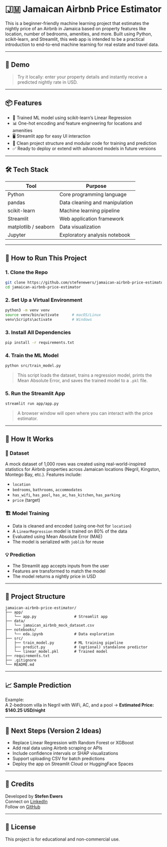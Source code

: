 # 🇯🇲 Jamaican Airbnb Price Estimator

This is a beginner-friendly machine learning project that estimates the nightly price of an Airbnb in Jamaica based on property features like location, number of bedrooms, amenities, and more. Built using Python, scikit-learn, and Streamlit, this web app is intended to be a practical introduction to end-to-end machine learning for real estate and travel data.

---

## 🚀 Demo

> Try it locally: enter your property details and instantly receive a predicted nightly rate in USD.

---

## 📦 Features

- 🧠 Trained ML model using scikit-learn’s Linear Regression
- 📊 One-hot encoding and feature engineering for locations and amenities
- 🖥️ Streamlit app for easy UI interaction
- 📁 Clean project structure and modular code for training and prediction
- ✅ Ready to deploy or extend with advanced models in future versions

---

## 🛠 Tech Stack

| Tool          | Purpose                         |
|---------------|----------------------------------|
| Python        | Core programming language       |
| pandas        | Data cleaning and manipulation  |
| scikit-learn  | Machine learning pipeline       |
| Streamlit     | Web application framework       |
| matplotlib / seaborn | Data visualization       |
| Jupyter       | Exploratory analysis notebook   |

---

## 🧪 How to Run This Project

### 1. Clone the Repo

```bash
git clone https://github.com/stefenewers/jamaican-airbnb-price-estimator.git
cd jamaican-airbnb-price-estimator
```

### 2. Set Up a Virtual Environment

```bash
python3 -m venv venv
source venv/bin/activate      # macOS/Linux
venv\Scripts\activate         # Windows
```

### 3. Install All Dependencies

```bash
pip install -r requirements.txt
```

### 4. Train the ML Model

```bash
python src/train_model.py
```

> This script loads the dataset, trains a regression model, prints the Mean Absolute Error, and saves the trained model to a `.pkl` file.

### 5. Run the Streamlit App

```bash
streamlit run app/app.py
```

> A browser window will open where you can interact with the price estimator.

---

## 🧠 How It Works

### 📂 Dataset
A mock dataset of 1,000 rows was created using real-world-inspired statistics for Airbnb properties across Jamaican locations (Negril, Kingston, Montego Bay, etc.). Features include:

- `location`
- `bedrooms`, `bathrooms`, `accommodates`
- `has_wifi`, `has_pool`, `has_ac`, `has_kitchen`, `has_parking`
- `price` (target)

### 🏗️ Model Training
- Data is cleaned and encoded (using one-hot for `location`)
- A `LinearRegression` model is trained on 80% of the data
- Evaluated using Mean Absolute Error (MAE)
- The model is serialized with `joblib` for reuse

### 💡 Prediction
- The Streamlit app accepts inputs from the user
- Features are transformed to match the model
- The model returns a nightly price in USD

---

## 🧭 Project Structure

```
jamaican-airbnb-price-estimator/
├── app/
│   └── app.py                 # Streamlit app
├── data/
│   └── jamaican_airbnb_mock_dataset.csv
├── notebooks/
│   └── eda.ipynb              # Data exploration
├── src/
│   ├── train_model.py         # ML training pipeline
│   ├── predict.py             # (optional) standalone predictor
│   └── linear_model.pkl       # Trained model
├── requirements.txt
├── .gitignore
└── README.md
```

---

## 📈 Sample Prediction

Example:  
A 2-bedroom villa in Negril with WiFi, AC, and a pool → **Estimated Price: $140.25 USD/night**

---

## 🧩 Next Steps (Version 2 Ideas)

- Replace Linear Regression with Random Forest or XGBoost
- Add real data using Airbnb scraping or APIs
- Include confidence intervals or SHAP visualizations
- Support uploading CSV for batch predictions
- Deploy the app on Streamlit Cloud or HuggingFace Spaces

---

## 🤝 Credits

Developed by **Stefen Ewers**  
Connect on [LinkedIn](https://www.linkedin.com/in/stefen-ewers/)  
Follow on [GitHub](https://github.com/stefenewers)

---

## 📜 License

This project is for educational and non-commercial use.
